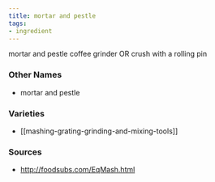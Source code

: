 ```yaml
---
title: mortar and pestle
tags:
- ingredient
---
```

mortar and pestle coffee grinder OR crush with a rolling pin

### Other Names

* mortar and pestle

### Varieties

* [[mashing-grating-grinding-and-mixing-tools]]

### Sources
* http://foodsubs.com/EqMash.html
